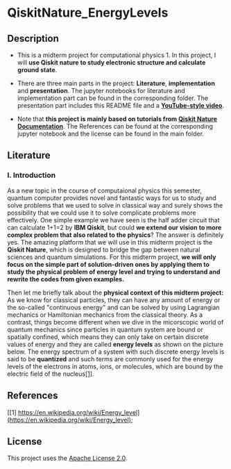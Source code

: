 # QiskitNature_EnergyLevels
## Description
+ This is a midterm project for computational physics 1. In this project, I will **use Qiskit nature to study electronic structure and calculate ground state**.

+ There are three main parts in the project: **Literature**, **implementation** and **presentation**. The jupyter notebooks for literature and implementation part can be found in the corresponding folder. The presentation part includes this README file and a **[YouTube-style video]()**.

+ Note that **this project is mainly based on tutorials from [Qiskit Nature Documentation](https://qiskit.org/documentation/nature/index.html)**. The References can be found at the corresponding jupyter notebook and the license can be found in the main folder.

## Literature

### I. Introduction

As a new topic in the course of computaional physics this semester, quantum computer provides novel and fantastic ways for us to study and solve problems that we used to solve in classical way and surely shows the possibility that we could use it to solve complicate problems more effectively. One simple example we have seen is the half adder circuit that can calculate 1+1=2 by **IBM Qiskit**, but could **we extend our vision to more complex problem that also related to the physics**? The answer is definitely yes. The amazing platform that we will use in this midterm project is the **Qiskit Nature**, which is designed to bridge the gap between natural sciences and quantum simulations. For this midterm project, **we will only focus on the simple part of solution-driven ones by applying them to study the physical problem of energy level and trying to understand and rewrite the codes from given examples.**

Then let me briefly talk about the **physical context of this midterm project:** As we know for classical particles, they can have any amount of energy or the so-called "continuous energy" and can be solved by using Lagrangian mechanics or Hamiltonian mechanics from the classical theory. As a contrast, things become different when we dive in the micorscopic world of quantum mechanics since particles in quantum system are bound or spatially confined, which means they can only take on certain discrete values of energy and they are called **energy levels** as shown on the picture below. The energy spectrum of a system with such discrete energy levels is said to be **quantized** and such terms are commonly used for the energy levels of the electrons in atoms, ions, or molecules, which are bound by the electric field of the nucleus[[1]](https://en.wikipedia.org/wiki/Energy_level).

## References

[[1] https://en.wikipedia.org/wiki/Energy_level](https://en.wikipedia.org/wiki/Energy_level);

## License

This project uses the [Apache License 2.0](https://github.com/Qiskit/qiskit-nature/blob/main/LICENSE.txt).
